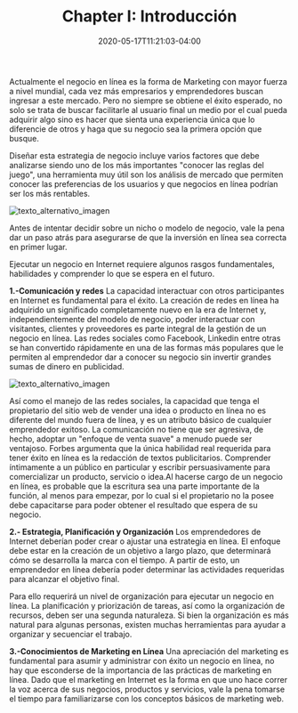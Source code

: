 ﻿---
date: 2020-05-17T11:21:03-04:00
description: "El Negocio Online"
featured_image: "/images/mundo-digital-2.jpg"
tags: []
title: "Chapter I: Introducción"
---

Actualmente el negocio en línea es la forma de Marketing con mayor fuerza a nivel mundial, cada vez más empresarios y emprendedores buscan ingresar a este mercado. Pero no siempre se obtiene el éxito esperado, no solo se trata de buscar facilitarle al usuario final un medio por el cual pueda adquirir algo sino es hacer que sienta una experiencia única que lo diferencie de otros y haga que su negocio sea la primera opción que busque.

Diseñar esta estrategia de negocio incluye varios factores que debe analizarse siendo uno de los más importantes "conocer las reglas del juego", una herramienta muy útil son los análisis de mercado que permiten conocer las preferencias de los usuarios y que negocios en línea podrían ser los más rentables.

![texto_alternativo_imagen](https://miro.medium.com/max/900/1*TQw76OwHqFS72Mqojmc71Q.png)



Antes de intentar decidir sobre un nicho o modelo de negocio, vale la pena dar un paso atrás para asegurarse de que la inversión en línea sea correcta en primer lugar.

Ejecutar un negocio en Internet requiere algunos rasgos fundamentales, habilidades y comprender lo que se espera en el futuro.


**1.-Comunicación y redes**
La capacidad interactuar con otros participantes en Internet es fundamental para el éxito. La creación de redes en línea ha adquirido un significado completamente nuevo en la era de Internet y, independientemente del modelo de negocio, poder interactuar con visitantes, clientes y proveedores es parte integral de la gestión de un negocio en línea. Las redes sociales como Facebook, Linkedin entre otras se han convertido rápidamente en una de las formas más populares que le permiten al emprendedor dar a conocer su negocio sin invertir grandes sumas de dinero en publicidad.

![texto_alternativo_imagen](https://feinternational.com/wp-content/uploads/2015/08/Dollarphotoclub_68255984.jpg)


Así como el manejo de las redes sociales, la capacidad que tenga el propietario del sitio web de vender una idea o producto en línea no es diferente del mundo fuera de línea, y es un atributo básico de cualquier emprendedor exitoso. La comunicación no tiene que ser agresiva, de hecho, adoptar un "enfoque de venta suave" a menudo puede ser ventajoso.
Forbes argumenta que la única habilidad real requerida para tener éxito en línea es la redacción de textos publicitarios. Comprender íntimamente a un público en particular y escribir persuasivamente para comercializar un producto, servicio o idea.Al hacerse cargo de un negocio en línea, es probable que la escritura sea una parte importante de la función, al menos para empezar, por lo cual si el propietario no la posee debe capacitarse para poder obtener el resultado que espera de su negocio.


**2.- Estrategia, Planificación y Organización**
Los emprendedores de Internet deberían poder crear o ajustar una estrategia en línea. El enfoque debe estar en la creación de un objetivo a largo plazo, que determinará cómo se desarrolla la marca con el tiempo. A partir de esto, un emprendedor en línea debería poder determinar las actividades requeridas para alcanzar el objetivo final.

Para ello requerirá un nivel de organización para ejecutar un negocio en línea. La planificación y priorización de tareas, así como la organización de recursos, deben ser una segunda naturaleza. Si bien la organización es más natural para algunas personas, existen muchas herramientas para ayudar a organizar y secuenciar el trabajo. 


**3.-Conocimientos de Marketing en Línea**
Una apreciación del marketing es fundamental para asumir y administrar con éxito un negocio en línea, no hay que esconderse de la importancia de las prácticas de marketing en línea. Dado que el marketing en Internet es la forma en que uno hace correr la voz acerca de sus negocios, productos y servicios, vale la pena tomarse el tiempo para familiarizarse con los conceptos básicos de marketing web.
